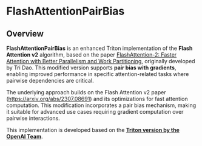 # FlashAttentionPairBias

## Overview

**FlashAttentionPairBias** is an enhanced Triton implementation of the **Flash Attention v2** algorithm, based on the paper [FlashAttention-2: Faster Attention with Better Parallelism and Work Partitioning](https://arxiv.org/abs/2307.08691), originally developed by Tri Dao. This modified version supports **pair bias with gradients**, enabling improved performance in specific attention-related tasks where pairwise dependencies are critical. 

The underlying approach builds on the Flash Attention v2 paper (https://arxiv.org/abs/2307.08691) and its optimizations for fast attention computation. This modification incorporates a pair bias mechanism, making it suitable for advanced use cases requiring gradient computation over pairwise interactions.

This implementation is developed based on the [**Triton version by the OpenAI Team**](https://github.com/triton-lang/triton/blob/main/python/tutorials/06-fused-attention.py).
